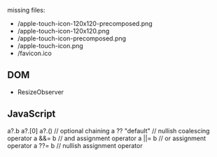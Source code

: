 missing files:
* /apple-touch-icon-120x120-precomposed.png
* /apple-touch-icon-120x120.png
* /apple-touch-icon-precomposed.png
* /apple-touch-icon.png
* /favicon.ico


DOM
---
* ResizeObserver


JavaScript
----------
a?.b   a?.[0]   a?.() // optional chaining
a ?? "default" // nullish coalescing operator
a &&= b // and assignment operator
a ||= b // or assignment operator
a ??= b // nullish assignment operator
